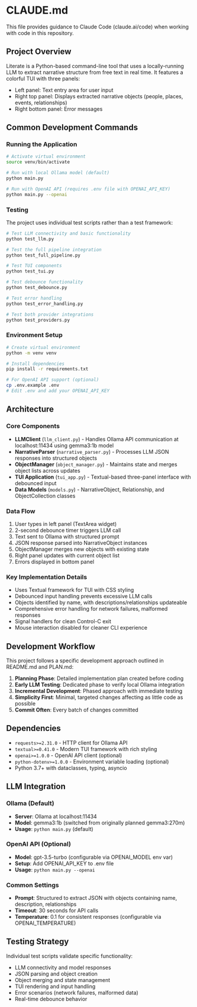 # CLAUDE.md

This file provides guidance to Claude Code (claude.ai/code) when working with code in this repository.

## Project Overview

Literate is a Python-based command-line tool that uses a locally-running LLM to extract narrative structure from free text in real time. It features a colorful TUI with three panels:
- Left panel: Text entry area for user input
- Right top panel: Displays extracted narrative objects (people, places, events, relationships)
- Right bottom panel: Error messages

## Common Development Commands

### Running the Application
```bash
# Activate virtual environment
source venv/bin/activate

# Run with local Ollama model (default)
python main.py

# Run with OpenAI API (requires .env file with OPENAI_API_KEY)
python main.py --openai
```

### Testing
The project uses individual test scripts rather than a test framework:
```bash
# Test LLM connectivity and basic functionality
python test_llm.py

# Test the full pipeline integration
python test_full_pipeline.py

# Test TUI components
python test_tui.py

# Test debounce functionality
python test_debounce.py

# Test error handling
python test_error_handling.py

# Test both provider integrations
python test_providers.py
```

### Environment Setup
```bash
# Create virtual environment
python -m venv venv

# Install dependencies
pip install -r requirements.txt

# For OpenAI API support (optional)
cp .env.example .env
# Edit .env and add your OPENAI_API_KEY
```

## Architecture

### Core Components
- **LLMClient** (`llm_client.py`) - Handles Ollama API communication at localhost:11434 using gemma3:1b model
- **NarrativeParser** (`narrative_parser.py`) - Processes LLM JSON responses into structured objects
- **ObjectManager** (`object_manager.py`) - Maintains state and merges object lists across updates
- **TUI Application** (`tui_app.py`) - Textual-based three-panel interface with debounced input
- **Data Models** (`models.py`) - NarrativeObject, Relationship, and ObjectCollection classes

### Data Flow
1. User types in left panel (TextArea widget)
2. 2-second debounce timer triggers LLM call
3. Text sent to Ollama with structured prompt
4. JSON response parsed into NarrativeObject instances
5. ObjectManager merges new objects with existing state
6. Right panel updates with current object list
7. Errors displayed in bottom panel

### Key Implementation Details
- Uses Textual framework for TUI with CSS styling
- Debounced input handling prevents excessive LLM calls
- Objects identified by name, with descriptions/relationships updateable
- Comprehensive error handling for network failures, malformed responses
- Signal handlers for clean Control-C exit
- Mouse interaction disabled for cleaner CLI experience

## Development Workflow

This project follows a specific development approach outlined in README.md and PLAN.md:

1. **Planning Phase**: Detailed implementation plan created before coding
2. **Early LLM Testing**: Dedicated phase to verify local Ollama integration
3. **Incremental Development**: Phased approach with immediate testing
4. **Simplicity First**: Minimal, targeted changes affecting as little code as possible
5. **Commit Often**: Every batch of changes committed

## Dependencies

- `requests>=2.31.0` - HTTP client for Ollama API
- `textual>=0.41.0` - Modern TUI framework with rich styling
- `openai>=1.0.0` - OpenAI API client (optional)
- `python-dotenv>=1.0.0` - Environment variable loading (optional)
- Python 3.7+ with dataclasses, typing, asyncio

## LLM Integration

### Ollama (Default)
- **Server**: Ollama at localhost:11434
- **Model**: gemma3:1b (switched from originally planned gemma3:270m)
- **Usage**: `python main.py` (default)

### OpenAI API (Optional)
- **Model**: gpt-3.5-turbo (configurable via OPENAI_MODEL env var)
- **Setup**: Add OPENAI_API_KEY to .env file
- **Usage**: `python main.py --openai`

### Common Settings
- **Prompt**: Structured to extract JSON with objects containing name, description, relationships
- **Timeout**: 30 seconds for API calls
- **Temperature**: 0.1 for consistent responses (configurable via OPENAI_TEMPERATURE)

## Testing Strategy

Individual test scripts validate specific functionality:
- LLM connectivity and model responses
- JSON parsing and object creation
- Object merging and state management
- TUI rendering and input handling
- Error scenarios (network failures, malformed data)
- Real-time debounce behavior